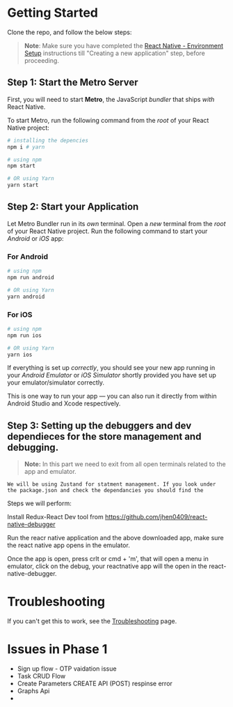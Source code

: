 # Getting Started

Clone the repo, and follow the below steps:

> **Note**: Make sure you have completed the [React Native - Environment Setup](https://reactnative.dev/docs/environment-setup) instructions till "Creating a new application" step, before proceeding.

## Step 1: Start the Metro Server

First, you will need to start **Metro**, the JavaScript _bundler_ that ships _with_ React Native.

To start Metro, run the following command from the _root_ of your React Native project:

```bash
# installing the depencies
npm i # yarn

# using npm
npm start

# OR using Yarn
yarn start
```

## Step 2: Start your Application

Let Metro Bundler run in its _own_ terminal. Open a _new_ terminal from the _root_ of your React Native project. Run the following command to start your _Android_ or _iOS_ app:

### For Android

```bash
# using npm
npm run android

# OR using Yarn
yarn android
```

### For iOS

```bash
# using npm
npm run ios

# OR using Yarn
yarn ios
```

If everything is set up _correctly_, you should see your new app running in your _Android Emulator_ or _iOS Simulator_ shortly provided you have set up your emulator/simulator correctly.

This is one way to run your app — you can also run it directly from within Android Studio and Xcode respectively.

## Step 3: Setting up the debuggers and dev dependieces for the store management and debugging.

> **Note:** In this part we need to exit from all open terminals related to the app and emulator.

`We will be using Zustand for statment management. If you look under the package.json and check the dependancies you should find the `

Steps we will perform:

Install Redux-React Dev tool from https://github.com/jhen0409/react-native-debugger

Run the reacr native application and the above downloaded app, make sure the react native app opens in the emulator.

Once the app is open, press crlt or cmd + 'm', that will open a menu in emulator, click on the debug, your reactnative app will the open in the react-native-debugger.

# Troubleshooting

If you can't get this to work, see the [Troubleshooting](https://reactnative.dev/docs/troubleshooting) page.

# Issues in Phase 1

- Sign up flow - OTP vaidation issue
- Task CRUD Flow
- Create Parameters CREATE API (POST) respinse error
- Graphs Api
-
